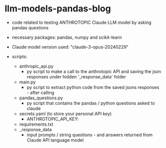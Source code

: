 # llm-models-pandas-blog
- code related to testing ANTHROTOPIC Claude LLM model by asking pandas questions
- necessary packages: pandas, numpy and scikit-learn
- Claude model version used: "claude-3-opus-20240229"

- scripts:
    - anthropic_api.py 
      - py script to make a call to the anthrotopic API and saving the json responses under hidden '_response_data' folder
    - main.py
      - py script to extract python code from the saved jsons responses - after calling
    - pandas_questions.py
      - py script that contains the pandas / python questions asked to claude
    - secrets.yaml (to store your personal API key)
      - ANTHROTOPIC_API_KEY:
    - requirements.txt
    - _response_data
      - input prompts / string questions - and answers returned from Claude API language model
